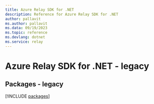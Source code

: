 ```yaml
---
title: Azure Relay SDK for .NET
description: Reference for Azure Relay SDK for .NET
author: pallavit
ms.author: pallavit
ms.data: 09/19/2023
ms.topic: reference
ms.devlang: dotnet
ms.service: relay
---
```

# Azure Relay SDK for .NET - legacy
## Packages - legacy
[!INCLUDE [packages](relay-index.md)]